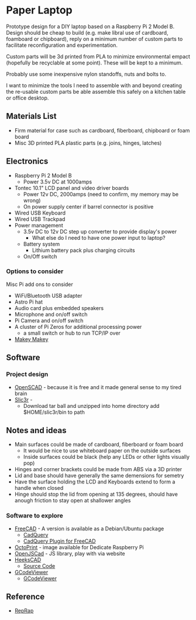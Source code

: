 
# Paper Laptop

Prototype design for a DIY laptop based on a Raspberry Pi 2 Model B. Design should be cheap to build (e.g. make libral use of cardboard, foamboard or chipboard), reply on a minimum number of custom parts to facilitate reconfiguration and experimentation.

Custom parts will be 3d printed from PLA to minimize environmental empact (hopefully be recyclable at some point). These will be kept to a minimum.

Probably use some inexpensive nylon standoffs, nuts and bolts to.

I want to minimize the tools I need to assemble with and beyond creating the re-usable custom parts be able assemble this safely on a kitchen table or office desktop.

## Materials List

+ Firm material for case such as cardboard, fiberboard, chipboard or foam board
+ Misc 3D printed PLA plastic parts (e.g. joins, hinges, latches)


## Electronics

+ Raspberry Pi 2 Model B
    + Power 3.5v DC at 1000amps
+ Tontec 10.1" LCD panel and video driver boards
    + Power 12v DC, 2000amps (need to confirm, my memory may be wrong)
    + On power supply center if barrel connector is positive
+ Wired USB Keyboard 
+ Wired USB Trackpad
+ Power management
    + 3.5v DC to 12v DC step up converter to provide display's power
        + What else do I need to have one power input to laptop?
    + Battery system
        + Lithium battery pack plus charging circuits
    + On/Off switch

### Options to consider

Misc Pi add ons to consider

+ WiFi/Bluetooth USB adapter
+ Astro Pi hat
+ Audio card plus embedded speakers
+ Microphone and on/off switch
+ Pi Camera and on/off switch
+ A cluster of Pi Zeros for additional processing power
    + a small switch or hub to run TCP/IP over
+ [Makey Makey](http://www.makeymakey.com/)


## Software

### Project design

+ [OpenSCAD](http://www.openscad.org/) - because it is free and it made general sense to my tired brain
+ [Slic3r](http://slic3r.org/) - 
    + Download tar ball and unzipped into home directory add $HOME/slic3r/bin to path


## Notes and ideas

+ Main surfaces could be made of cardboard, fiberboard or foam board
    + It would be nice to use whiteboard paper on the outside surfaces
    + Inside surfaces could be black (help any LEDs or other lights visually pop)
+ Hinges and corner brackets could be made from ABS via a 3D printer
+ Lid and base should have generally the same demensions for semetry
+ Have the surface holding the LCD and Keyboards extend to form a handle when closed
+ Hinge should stop the lid from opening at 135 degrees, should have anough friction to stay open at shallower angles

### Software to explore

+ [FreeCAD](http://www.freecadweb.org/) - A version is available as a Debian/Ubuntu package
    + [CadQuery](https://github.com/dcowden/cadquery)
    + [CadQuery Plugin for FreeCAD](https://github.com/jmwright/cadquery-freecad-module)
+ [OctoPrint](http://octoprint.org/) - image available for Dedicate Raspberry Pi
+ [OpenJSCad](http://openjscad.org/) - JS library, play with via website
+ [HeeksCAD](https://sites.google.com/site/heekscad/)
    + [Source Code](https://github.com/Heeks/heekscad)
+ [GCodeViewer](https://github.com/hudbrog/gCodeViewer)
    + [GCodeViewer](http://gcode.ws/)

## Reference

+ [RepRap](http://reprap.org/wiki/Useful_Software_Packages)

